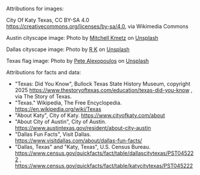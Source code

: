 Attributions for images:

City Of Katy Texas, CC BY-SA 4.0 <https://creativecommons.org/licenses/by-sa/4.0>, via Wikimedia Commons

Austin cityscape image: Photo by <a href="https://unsplash.com/@mitchkmetz?utm_content=creditCopyText&utm_medium=referral&utm_source=unsplash">Mitchell Kmetz</a> on <a href="https://unsplash.com/photos/man-in-black-jacket-walking-on-bridge-near-body-of-water-during-daytime-ztVcGTSD8xw?utm_content=creditCopyText&utm_medium=referral&utm_source=unsplash">Unsplash</a>

Dallas cityscape image: Photo by <a href="https://unsplash.com/@farmtrue?utm_content=creditCopyText&utm_medium=referral&utm_source=unsplash">R K</a> on <a href="https://unsplash.com/photos/city-buildings-under-blue-sky-during-daytime-h1n7o0yb0sE?utm_content=creditCopyText&utm_medium=referral&utm_source=unsplash">Unsplash</a>

Texas flag image: Photo by <a href="https://unsplash.com/@pete_a?utm_content=creditCopyText&utm_medium=referral&utm_source=unsplash">Pete Alexopoulos</a> on <a href="https://unsplash.com/photos/blue-white-and-red-flag-JFfDRKlI3hY?utm_content=creditCopyText&utm_medium=referral&utm_source=unsplash">Unsplash</a>

Attributions for facts and data:

- "Texas: Did You Know", Bullock Texas State History Museum, copyright 2025 https://www.thestoryoftexas.com/education/texas-did-you-know , via The Story of Texas.
- "Texas." Wikipedia, The Free Encyclopedia. https://en.wikipedia.org/wiki/Texas
- "About Katy", City of Katy. https://www.cityofkaty.com/about
- "About City of Austin", City of Austin. https://www.austintexas.gov/resident/about-city-austin
- "Dallas Fun Facts", Visit Dallas. https://www.visitdallas.com/about/dallas-fun-facts/
- "Dallas, Texas" and "Katy, Texas", U.S. Census Bureau. https://www.census.gov/quickfacts/fact/table/dallascitytexas/PST045222 , https://www.census.gov/quickfacts/fact/table/katycitytexas/PST045222